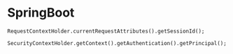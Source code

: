 # SpringBoot

	RequestContextHolder.currentRequestAttributes().getSessionId();
	
	SecurityContextHolder.getContext().getAuthentication().getPrincipal();
